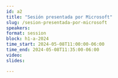 ```yaml
---
id: a2
title: "Sesión presentada por Microsoft"
slug: /sesion-presentada-por-microsoft
speakers:
format: session
block: h1-a-2024
time_start: 2024-05-08T11:00:00-06:00
time_end: 2024-05-08T11:35:00-06:00
video:
slides:

---
```

